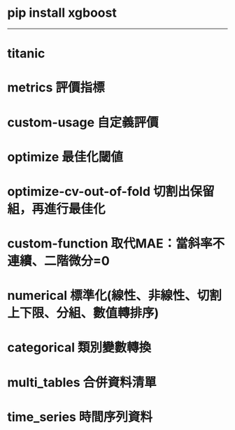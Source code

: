 # pip install xgboost
------------------------
#  titanic       
#  metrics       評價指標
#  custom-usage  自定義評價
#  optimize      最佳化閾値
#  optimize-cv-out-of-fold 切割出保留組，再進行最佳化
#  custom-function  取代MAE：當斜率不連續、二階微分=0
#  numerical     標準化(線性、非線性、切割上下限、分組、數值轉排序)
#  categorical   類別變數轉換
#  multi_tables  合併資料清單
#  time_series 時間序列資料
